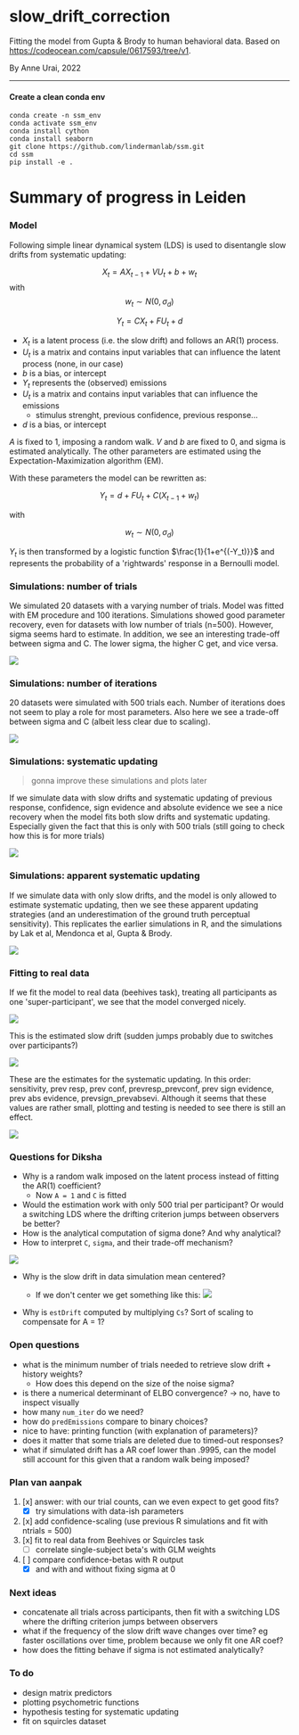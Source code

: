 # slow_drift_correction
Fitting the model from Gupta &amp; Brody to human behavioral data. Based on https://codeocean.com/capsule/0617593/tree/v1.

By Anne Urai, 2022

---

#### Create a clean conda env
```
conda create -n ssm_env
conda activate ssm_env
conda install cython
conda install seaborn
git clone https://github.com/lindermanlab/ssm.git
cd ssm
pip install -e .
```



# Summary of progress in Leiden

### Model

Following simple linear dynamical system (LDS) is used to disentangle slow drifts from systematic updating:

$$X_t = AX_{t-1} + VU_t + b + w_t$$
with 
$$w_t \sim N(0, \sigma_d)$$

$$Y_t = CX_t + FU_t + d$$


- $X_t$ is a latent process (i.e. the slow drift) and follows an AR(1) process.
- $U_t$ is a matrix and contains input variables that can influence the latent process (none, in our case)
- $b$ is a bias, or intercept
- $Y_t$ represents the (observed) emissions
- $U_t$ is a matrix and contains input variables that can influence the emissions
    - stimulus strenght, previous confidence, previous response...
- $d$ is a bias, or intercept


$A$ is fixed to 1, imposing a random walk. $V$ and $b$ are fixed to 0, and sigma is estimated analytically.
The other parameters are estimated using the Expectation-Maximization algorithm (EM).

With these parameters the model can be rewritten as:

$$Y_t = d + FU_t + C(X_{t-1} + w_t)$$ 

with 

$$w_t \sim N(0, \sigma_d)$$

$Y_t$ is then transformed by a logistic function $\frac{1}{1+e^{(-Y_t)}}$ and represents the probability of a 'rightwards' response in a Bernoulli model.


### Simulations: number of trials

We simulated 20 datasets with a varying number of trials. Model was fitted with EM procedure and 100 iterations.
Simulations showed good parameter recovery, even for datasets with low number of trials (n=500).
However, sigma seems hard to estimate. In addition, we see an interesting trade-off between sigma and C. The lower sigma, the higher C get, and vice versa.

![](recovery_n_trials.PNG)
 
### Simulations: number of iterations

20 datasets were simulated with 500 trials each. Number of iterations does not seem to play a role for most parameters.
Also here we see a trade-off between sigma and C (albeit less clear due to scaling).

![](recovery_n_iterations.PNG)

### Simulations: systematic updating
> gonna improve these simulations and plots later

If we simulate data with slow drifts and systematic updating of previous response, confidence, sign evidence and absolute evidence we see a nice recovery when the model fits both slow drifts and systematic updating.
Especially given the fact that this is only with 500 trials (still going to check how this is for more trials)

![](parameter_recoveryConfEvidence_1111.PNG)


### Simulations: apparent systematic updating

If we simulate data with only slow drifts, and the model is only allowed to estimate systematic updating, then we see these apparent updating strategies (and an underestimation of the ground truth perceptual sensitivity). This replicates the earlier simulations in R, and the simulations by Lak et al, Mendonca et al, Gupta & Brody.

![](parameter_recoveryConfEvidence_1001.PNG)

### Fitting to real data

If we fit the model to real data (beehives task), treating all participants as one 'super-participant', we see that the model converged nicely. 

![](convergence_beehives.png)

This is the estimated slow drift (sudden jumps probably due to switches over participants?)

![](slowdrift_beehives.png)

These are the estimates for the systematic updating.
In this order: sensitivity, prev resp, prev conf, prevresp_prevconf, prev sign evidence, prev abs evidence, prevsign_prevabsevi.
Although it seems that these values are rather small, plotting and testing is needed to see there is still an effect.

![](params.PNG)



### Questions for Diksha
- Why is a random walk imposed on the latent process instead of fitting the AR(1) coefficient?
    - Now `A = 1` and `C` is fitted
- Would the estimation work with only 500 trial per participant? Or would a switching LDS where the drifting criterion jumps between observers be better?
- How is the analytical computation of sigma done? And why analytical?
- How to interpret `C`, `sigma`, and their trade-off mechanism? 

![](tradeoff_sigma_C.PNG)

- Why is the slow drift in data simulation mean centered?
    - If we don't center we get something like this:
![](non_centered_drift.png)

- Why is `estDrift` computed by multiplying `Cs`? Sort of scaling to compensate for A = 1?





### Open questions
- what is the minimum number of trials needed to retrieve slow drift + history weights?
    - How does this depend on the size of the noise sigma?
- is there a numerical determinant of ELBO convergence? -> no, have to inspect visually
- how many `num_iter` do we need?
- how do `predEmissions` compare to binary choices?
- nice to have: printing function (with explanation of parameters)?
- does it matter that some trials are deleted due to timed-out responses?
- what if simulated drift has a AR coef lower than .9995, can the model still account for this given that a random walk being imposed?


### Plan van aanpak
1. [x] answer: with our trial counts, can we even expect to get good fits?
     - [x] try simulations with data-ish parameters
2. [x] add confidence-scaling (use previous R simulations and fit with ntrials = 500)
3. [x] fit to real data from Beehives or Squircles task
    - [ ] correlate single-subject beta's with GLM weights
4. [ ] compare confidence-betas with R output
    - [x] and with and without fixing sigma at 0

### Next ideas
- concatenate all trials across participants, then fit with a switching LDS where the drifting criterion jumps between observers
- what if the frequency of the slow drift wave changes over time? eg faster oscillations over time, problem because we only fit one AR coef?
- how does the fitting behave if sigma is not estimated analytically?

### To do
- design matrix predictors
- plotting psychometric functions
- hypothesis testing for systematic updating
- fit on squircles dataset


